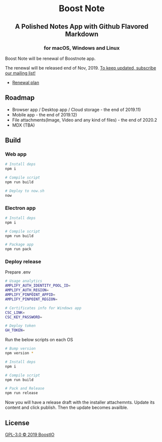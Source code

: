 <h1 align='center'>
  Boost Note
</h1>
<h2 align='center'>A Polished Notes App with Github Flavored Markdown</h2>
<h3 align="center">for macOS, Windows and Linux</h5>

Boost Note will be renewal of Boostnote app.

The renewal will be released end of Nov, 2019. [To keep updated, subscribe our mailing list!](https://boostnote.io/#subscribe)

- [Renewal plan](https://github.com/BoostIO/Boostnote.next/issues/67)

## Roadmap

- Browser app / Desktop app / Cloud storage - the end of 2019.11)
- Mobile app - the end of 2019.12)
- File attachments(Image, Video and any kind of files) - the end of 2020.2
- MDX (TBA)

## Build

### Web app

```sh
# Install deps
npm i

# Compile script
npm run build

# Deploy to now.sh
now
```

### Electron app

```sh
# Install deps
npm i

# Compile script
npm run build

# Package app
npm run pack
```

### Deploy release

Prepare .env

```sh
# Usage analytics
AMPLIFY_AUTH_IDENTITY_POOL_ID=
AMPLIFY_AUTH_REGION=
AMPLIFY_PINPOINT_APPID=
AMPLIFY_PINPOINT_REGION=

# Certificates info for Windows app
CSC_LINK=
CSC_KEY_PASSWORD=

# Deploy token
GH_TOKEN=
```

Run the below scripts on each OS

```sh
# Bump version
npm version *

# Install deps
npm i

# Compile script
npm run build

# Pack and Release
npm run release
```

Now you will have a release draft with the installer attachemnts. Update its content and click publish. Then the update becomes availble.

## License

[GPL-3.0 © 2019 BoostIO](./LICENSE.md)
